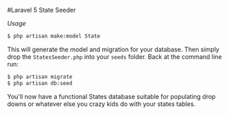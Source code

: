 #Laravel 5 State Seeder

*Usage*

```bash
$ php artisan make:model State
```

This will generate the model and migration for your database.  Then simply drop the `StatesSeeder.php` into your `seeds` folder.  Back at the command line run:

```bash
$ php artisan migrate
$ php artisan db:seed
```

You'll now have a functional States database suitable for populating drop downs or whatever else you crazy kids do with your states tables.
